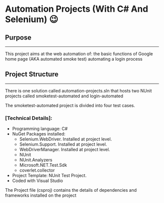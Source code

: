 # Automation Projects (With C# And Selenium) :wink: 

## Purpose
---
This project aims at the web automation of:
the basic functions of Google home page (AKA automated smoke test) 
automating a login process



## Project Structure
---

There is one solution called automation-projects.sln that hosts two NUnit projects called smoketest-automated and login-automated

The smoketest-automated project is divided into four test cases. 



### [Technical Details]:


+ Programming language: C#
+ NuGet Packages installed: 
  - Selenium.WebDriver. Installed at project level.
  - Selenium.Support. Installed at project level.
  - WebDriverManager. Installed at project level.
  - NUnit
  - NUnit.Analyzers
  - Microsoft.NET.Test.Sdk
  - coverlet.collector
+ Project Template: NUnit Test Project.
+ Coded with Visual Studio


The Project file (csproj) contains the details of dependencies and frameworks installed on the project
